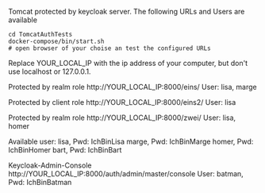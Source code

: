 Tomcat protected by keycloak server. The following URLs and Users are available

```
cd TomcatAuthTests
docker-compose/bin/start.sh
# open browser of your choise an test the configured URLs
```

Replace YOUR_LOCAL_IP with the ip address of your computer, but don't use localhost or 127.0.0.1.

Protected by realm role
http://YOUR_LOCAL_IP:8000/eins/    User: lisa, marge

Protected by client role
http://YOUR_LOCAL_IP:8000/eins2/   User: lisa

Protected by realm role
http://YOUR_LOCAL_IP:8000/zwei/    User: lisa, homer

Available user:
lisa,  Pwd: IchBinLisa
marge, Pwd: IchBinMarge
homer, Pwd: IchBinHomer
bart,  Pwd: IchBinBart

Keycloak-Admin-Console
http://YOUR_LOCAL_IP:8000/auth/admin/master/console
User: batman, Pwd: IchBinBatman

